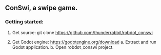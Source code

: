 ## ConSwi, a swipe game.


### Getting started:

1. Get source:
   git clone https://github.com/thunderrabbit/robdot_conswi

2. Get Godot engine: https://godotengine.org/download
   a. Extract and run Godot application.
   b. Open robdot_conswi project.

